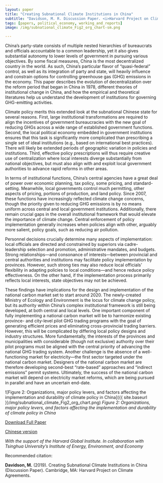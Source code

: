 ```yaml
---
layout: paper
title: "Creating Subnational Climate Institutions in China"
subtitle: "Davidson, M. R. Discussion Paper. <i>Harvard Project on Climate Agreements</i>."
tags: [papers, political_economy, working_and_reports]
image: /img/subnational_climate_Fig2_org_chart-sm.png

---
```


China’s party-state consists of multiple nested hierarchies of bureaucrats and officials accountable to a common leadership, yet it also gives substantial autonomy to lower levels of government in pursuing various objectives. By some fiscal measures, China is the most decentralized country in the world. As such, China’s particular flavor of “quasi-federal” control, as well as its integration of party and state, will heavily influence and constrain options for controlling greenhouse gas (GHG) emissions in the economy. This paper describes the evolution of decentralization over the reform period that began in China in 1978, different theories of institutional change in China, and how the empirical and theoretical literatures help us understand the development of institutions for governing GHG-emitting activities.

Climate policy merits this extended look at the subnational Chinese state for several reasons. First, large institutional transformations are required to align the incentives of government bureaucracies with the new goal of reducing GHGs across a wide range of established government functions. Second, the local political economy embedded in government institutions ensures that this task is significantly more complicated than prescribing a single set of ideal institutions (e.g., based on international best practices). There will likely be extended periods of geographic variation in policies and institutions. Third, effective policy prescriptions will thus require creative use of centralization where local interests diverge substantially from national objectives, but must also align with and exploit local government authorities to advance rapid reforms in other areas.

In terms of institutional functions, China’s central agencies have a great deal of power over economic planning, tax policy, some pricing, and standard-setting. Meanwhile, local governments control much permitting, other aspects of pricing, portions of production, and land policy. Since 2007, these functions have increasingly reflected climate change concerns, though the priority given to reducing GHG emissions is by no means uniform across central and local government institutions. Additionally, there remain crucial gaps in the overall institutional framework that would elevate the importance of climate change. Central enforcement of policy implementation generally increases when policies align with other, arguably more salient, policy goals, such as reducing air pollution.

Personnel decisions crucially determine many aspects of implementation: local officials are directed and constrained by superiors via cadre-leadership selection and promotion, administrative mandates, and budgets. Strong relationships—and consonance of interests—between provincial and central authorities and institutions may facilitate policy implementation by provinces. However, such strong ties may also reduce local officials’ flexibility in adapting policies to local conditions—and hence reduce policy effectiveness. On the other hand, if the implementation process primarily reflects local interests, state objectives may not be achieved.

These findings have implications for the design and implementation of the national carbon market set to start around 2020. The newly-created Ministry of Ecology and Environment is the locus for climate change policy, but its authority within China’s complex institutional framework is still being developed, at both central and local levels. One important component of fully implementing a national carbon market will be to harmonize existing province- and city-level pilot GHG trading programs with the goal of generating efficient prices and eliminating cross-provincial trading barriers. However, this will be complicated by differing local policy designs and industry structures. More fundamentally, the interests of the provinces and municipalities with considerable (though not exclusive) authority over their pilot programs must be aligned with the central priority of advancing the national GHG trading system. Another challenge is the absence of a well-functioning market for electricity—the first sector targeted under the national carbon market. Designers of the national carbon market are therefore developing second-best “rate-based” approaches and “indirect emissions” permit systems. Ultimately, the success of the national carbon market will depend on electricity market reforms, which are being pursued in parallel and have an uncertain end-date.

![Figure 2: Organizations, major policy levers, and factors affecting the implementation and durability of climate policy in China]({{ site.baseurl }}/img/subnational_climate_Fig2_org_chart.png) _Figure 2: Organizations, major policy levers, and factors affecting the implementation and durability of climate policy in China_

[Download Full Paper](https://www.belfercenter.org/publication/creating-subnational-climate-institutions-china)

[Chinese version](https://www.belfercenter.org/sites/default/files/files/publication/davidson-paper-chinese-dsngd-200303-final_0.pdf)

_With the support of the Harvard Global Institute. In collaboration with Tsinghua University’s Institute of Energy, Environment, and Economy_

Recommended citation:

**Davidson, M.** (2019). Creating Subnational Climate Institutions in China (Discussion Paper). Cambridge, MA: Harvard Project on Climate Agreements.


